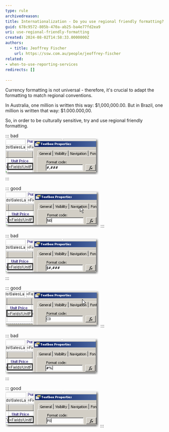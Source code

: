 ```yaml
---
type: rule
archivedreason:
title: Internationalization - Do you use regional friendly formatting?
guid: 678c9572-805b-470a-ab25-ba4e77fd2ea9
uri: use-regional-friendly-formatting
created: 2024-08-02T14:58:33.0000000Z
authors: 
  - title: Jeoffrey Fischer
    url: https://ssw.com.au/people/jeoffrey-fischer
related:
- when-to-use-reporting-services
redirects: []

---
```


Currency formatting is not universal - therefore, it's crucial to adapt the formatting to match regional conventions.

<!--endintro-->

In Australia, one million is written this way: $1,000,000.00.
But in Brazil, one million is written that way: $1.000.000,00.

So, in order to be culturally sensitive, try and use regional friendly formatting.

::: bad  
![Figure: Bad example - Bad Number Format](RSNumberFormatBad.jpg)  
:::

::: good  
![Figure: Good example - Good Number Format](RSNumberFormatGood.jpg)
:::

::: bad  
![Figure: Bad example - Bad Currency Format](RSCurrencyFormatBad.jpg)  
:::

::: good  
![Figure: Good example - Good Currency Format](RSCurrencyFormatGood.jpg)
:::

::: bad  
![Figure: Bad example - Bad Percentage Format](RSPercentageFormatBad.jpg)  
:::

::: good  
![Figure: Good example - Good Percentage Format](RSPercentageFormatGood.jpg)
:::
